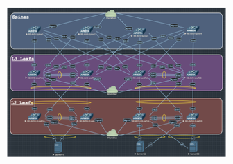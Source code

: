 <p style="text-align:center;">
<img style="background-color:white;" src="./data/avd-lab.png" width=800> </br>
</p>
